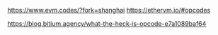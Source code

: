 https://www.evm.codes/?fork=shanghai
https://ethervm.io/#opcodes 


https://blog.bitium.agency/what-the-heck-is-opcode-e7a1089baf64
